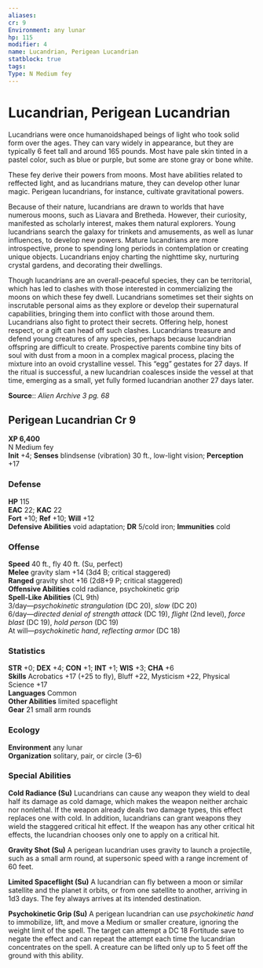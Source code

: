 ```yaml
---
aliases: 
cr: 9
Environment: any lunar  
hp: 115
modifier: 4
name: Lucandrian, Perigean Lucandrian
statblock: true
tags: 
Type: N Medium fey  
---
```


# Lucandrian, Perigean Lucandrian

Lucandrians were once humanoidshaped beings of light who took solid form over the ages. They can vary widely in appearance, but they are typically 6 feet tall and around 165 pounds. Most have pale skin tinted in a pastel color, such as blue or purple, but some are stone gray or bone white.

These fey derive their powers from moons. Most have abilities related to reffected light, and as lucandrians mature, they can develop other lunar magic. Perigean lucandrians, for instance, cultivate gravitational powers.

Because of their nature, lucandrians are drawn to worlds that have numerous moons, such as Liavara and Bretheda. However, their curiosity, manifested as scholarly interest, makes them natural explorers. Young lucandrians search the galaxy for trinkets and amusements, as well as lunar influences, to develop new powers. Mature lucandrians are more introspective, prone to spending long periods in contemplation or creating unique objects. Lucandrians enjoy charting the nighttime sky, nurturing crystal gardens, and decorating their dwellings.

Though lucandrians are an overall-peaceful species, they can be territorial, which has led to clashes with those interested in commercializing the moons on which these fey dwell. Lucandrians sometimes set their sights on inscrutable personal aims as they explore or develop their supernatural capabilities, bringing them into conflict with those around them. Lucandrians also fight to protect their secrets. Offering help, honest respect, or a gift can head off such clashes. Lucandrians treasure and defend young creatures of any species, perhaps because lucandrian offspring are difficult to create. Prospective parents combine tiny bits of soul with dust from a moon in a complex magical process, placing the mixture into an ovoid crystalline vessel. This “egg” gestates for 27 days. If the ritual is successful, a new lucandrian coalesces inside the vessel at that time, emerging as a small, yet fully formed lucandrian another 27 days later.

**Source**:: _Alien Archive 3 pg. 68_

## Perigean Lucandrian Cr 9

**XP 6,400**  
N Medium fey  
**Init** +4; **Senses** blindsense (vibration) 30 ft., low-light vision; **Perception** +17  

### Defense

**HP** 115  
**EAC** 22; **KAC** 22  
**Fort** +10; **Ref** +10; **Will** +12  
**Defensive Abilities** void adaptation; **DR** 5/cold iron; **Immunities** cold  

### Offense

**Speed** 40 ft., fly 40 ft. (Su, perfect)  
**Melee** gravity slam +14 (3d4 B; critical staggered)  
**Ranged** gravity shot +16 (2d8+9 P; critical staggered)  
**Offensive Abilities** cold radiance, psychokinetic grip  
**Spell-Like Abilities** (CL 9th)  
3/day—_psychokinetic strangulation_ (DC 20), _slow_ (DC 20)  
6/day—_directed denial of strength attack_ (DC 19), _flight_ (2nd level), _force blast_ (DC 19), _hold person_ (DC 19)  
At will—_psychokinetic hand_, _reflecting armor_ (DC 18)

### Statistics

**STR** +0; **DEX** +4; **CON** +1; **INT** +1; **WIS** +3; **CHA** +6  
**Skills** Acrobatics +17 (+25 to fly), Bluff +22, Mysticism +22, Physical Science +17  
**Languages** Common  
**Other Abilities** limited spaceflight  
**Gear** 21 small arm rounds

### Ecology

**Environment** any lunar  
**Organization** solitary, pair, or circle (3–6)

### Special Abilities

**Cold Radiance (Su)** Lucandrians can cause any weapon they wield to deal half its damage as cold damage, which makes the weapon neither archaic nor nonlethal. If the weapon already deals two damage types, this effect replaces one with cold. In addition, lucandrians can grant weapons they wield the staggered critical hit effect. If the weapon has any other critical hit effects, the lucandrian chooses only one to apply on a critical hit.

**Gravity Shot (Su)** A perigean lucandrian uses gravity to launch a projectile, such as a small arm round, at supersonic speed with a range increment of 60 feet.

**Limited Spaceflight (Su)** A lucandrian can fly between a moon or similar satellite and the planet it orbits, or from one satellite to another, arriving in 1d3 days. The fey always arrives at its intended destination.

**Psychokinetic Grip (Su)** A perigean lucandrian can use _psychokinetic hand_ to immobilize, lift, and move a Medium or smaller creature, ignoring the weight limit of the spell. The target can attempt a DC 18 Fortitude save to negate the effect and can repeat the attempt each time the lucandrian concentrates on the spell. A creature can be lifted only up to 5 feet off the ground with this ability.
